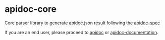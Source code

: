 # apidoc-core

Core parser library to generate apidoc.json result following the [apidoc-spec](https://github.com/apidoc/apidoc-spec)

If you are an end user, please proceed to [apidoc](https://github.com/apidoc/apidoc) or [apidoc-documentation](http://apidocjs.com).
